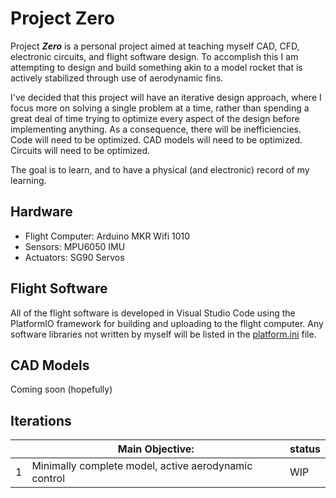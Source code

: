 # Project Zero
Project ***Zero*** is a personal project aimed at teaching myself CAD, CFD, electronic circuits, and flight software design. To accomplish this I am attempting to design and build something akin to a model rocket that is actively stabilized through use of aerodynamic fins.

I've decided that this project will have an iterative design approach, where I focus more on solving a single problem at a time, rather than spending a great deal of time trying to optimize every aspect of the design before implementing anything.
As a consequence, there will be inefficiencies. Code will need to be optimized. CAD models will need to be optimized. Circuits will need to be optimized.

The goal is to learn, and to have a physical (and electronic) record of my learning.

## Hardware
- Flight Computer: Arduino MKR Wifi 1010
- Sensors: MPU6050 IMU
- Actuators: SG90 Servos

## Flight Software
All of the flight software is developed in Visual Studio Code using the PlatformIO framework for building and uploading to the flight computer. Any software libraries not written by myself will be listed in the [platform.ini](https://github.com/codyauch/Project_Zero_FSW/blob/main/platformio.ini) file.

## CAD Models
Coming soon (hopefully)

## Iterations
||Main Objective:|status|
|-|-|-|
|1|Minimally complete model, active aerodynamic control|WIP|
